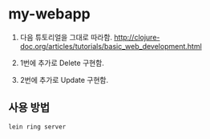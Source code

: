 # my-webapp

1) 다음 튜토리얼을 그대로 따라함. http://clojure-doc.org/articles/tutorials/basic_web_development.html 

2) 1번에 추가로 Delete 구현함.

3) 2번에 추가로 Update 구현함.

## 사용 방법

    lein ring server